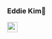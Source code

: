 ### Eddie Kim👋
<image src="https://github.com/eddkim/eddkim/assets/93297204/fea6d7d9-6ac1-4524-89d6-fabe24573c3d" width="24px" height="24px" alt="working"/>
<br>


<!--
**eddkim/eddkim** is a ✨ _special_ ✨ repository because its `README.md` (this file) appears on your GitHub profile.

Here are some ideas to get you started:

- 🔭 I’m currently working on ...
- 🌱 I’m currently learning ...
- 👯 I’m looking to collaborate on ...
- 🤔 I’m looking for help with ...
- 💬 Ask me about ...
- 📫 How to reach me: ...
- 😄 Pronouns: ...
- ⚡ Fun fact: ...
-->
